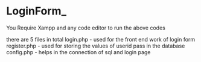 # LoginForm_

You Require Xampp and any code editor to run the above codes

there are 5 files in total
login.php - used for the front end work of login form
register.php - used for storing the values of userid pass in the database
config.php - helps in the connection of sql and login page
